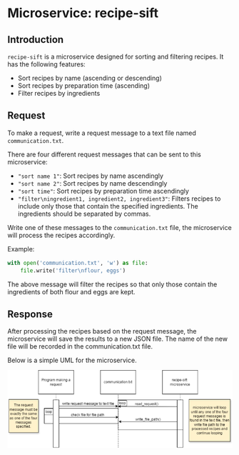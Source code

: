# Microservice: recipe-sift

## Introduction
`recipe-sift` is a microservice designed for sorting and filtering recipes. It has the following features:
- Sort recipes by name (ascending or descending)
- Sort recipes by preparation time (ascending)
- Filter recipes by ingredients

## Request
To make a request, write a request message to a text file named `communication.txt`. 

There are four different request messages that can be sent to this microservice:
- `"sort name 1"`: Sort recipes by name ascendingly
- `"sort name 2"`: Sort recipes by name descendingly
- `"sort time"`: Sort recipes by preparation time ascendingly
- `"filter\ningredient1, ingredient2, ingredient3"`: Filters recipes to include only those that contain the specified ingredients. The ingredients should be separated by commas.

Write one of these messages to the `communication.txt` file, the microservice will process the recipes accordingly. 

Example:
```python
with open('communication.txt', 'w') as file:
    file.write('filter\nflour, eggs')
```
The above message will filter the recipes so that only those contain the ingredients of both flour and eggs are kept.

## Response
After processing the recipes based on the request message, the microservice will save the results to a new JSON file. The name of the new file will be recorded in the communication.txt file.

Below is a simple UML for the microservice.

![UML](UML.PNG)